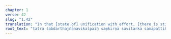 ```yaml
---
chapter: 1
verse: 42
slug: "1.42"
translation: "In that [state of] unification with effort, [there is still] sound, meaning, knowledge, and conceptualization."
root_text: "tatra śabdārthajñānavikalpaiḥ saṃkīrṇā savitarkā samāpattiḥ"
---
```


